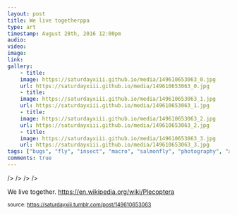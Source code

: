 ```yaml
---
layout: post
title: We live togetherppa
type: art
timestamp: August 28th, 2016 12:00pm
audio: 
video: 
image: 
link: 
gallery:
	- title: 
	image: https://saturdayxiii.github.io/media/149610653063_0.jpg
	url: https://saturdayxiii.github.io/media/149610653063_0.jpg
	- title: 
	image: https://saturdayxiii.github.io/media/149610653063_1.jpg
	url: https://saturdayxiii.github.io/media/149610653063_1.jpg
	- title: 
	image: https://saturdayxiii.github.io/media/149610653063_2.jpg
	url: https://saturdayxiii.github.io/media/149610653063_2.jpg
	- title: 
	image: https://saturdayxiii.github.io/media/149610653063_3.jpg
	url: https://saturdayxiii.github.io/media/149610653063_3.jpg
tags: ["bugs", "fly", "insect", "macro", "salmonfly", "photography", "art"]
comments: true
---
```


 />
 />
 />
 />
        
We live together.
<a href="https://en.wikipedia.org/wiki/Plecoptera" target="_blank">https://en.wikipedia.org/wiki/Plecoptera</a><br/>
 
  
<small>source: https://saturdayxiii.tumblr.com/post/149610653063</small>